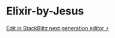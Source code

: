 # Elixir-by-Jesus

[Edit in StackBlitz next generation editor ⚡️](https://stackblitz.com/~/github.com/angelgm-tech/Elixir-by-Jesus)